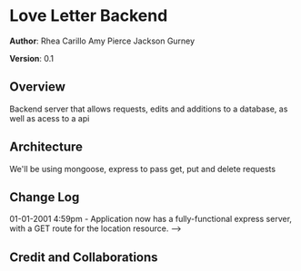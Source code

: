 # Love Letter Backend

**Author**: 
Rhea Carillo 
Amy Pierce 
Jackson Gurney

**Version**: 0.1 

## Overview
Backend server that allows requests, edits and additions to a database, as well as acess to a api


## Architecture
We'll be using mongoose, express to pass get, put and delete requests


## Change Log


01-01-2001 4:59pm - Application now has a fully-functional express server, with a GET route for the location resource. -->

## Credit and Collaborations
